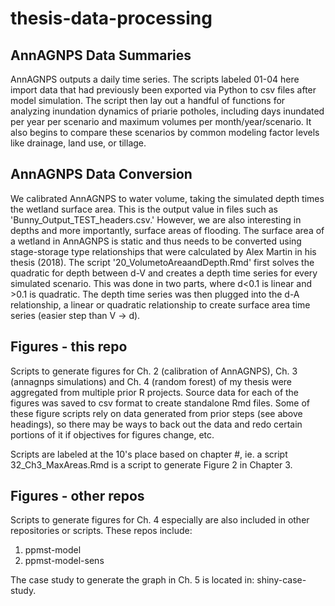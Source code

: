 # thesis-data-processing
 
## AnnAGNPS Data Summaries

AnnAGNPS outputs a daily time series. The scripts labeled 01-04 here import data that had previously been exported via Python to csv files after model simulation. The script then lay out a handful of functions for analyzing inundation dynamics of priarie potholes, including days inundated per year per scenario and maximum volumes per month/year/scenario. It also begins to compare these scenarios by common modeling factor levels like drainage, land use, or tillage. 

## AnnAGNPS Data Conversion

We calibrated AnnAGNPS to water volume, taking the simulated depth times the wetland surface area. This is the output value in files such as 'Bunny_Output_TEST_headers.csv.' However, we are also interesting in depths and more importantly, surface areas of flooding. The surface area of a wetland in AnnAGNPS is static and thus needs to be converted using stage-storage type relationships that were calculated by Alex Martin in his thesis (2018). The script '20_VolumetoAreaandDepth.Rmd' first solves the quadratic for depth between d-V and creates a depth time series for every simulated scenario. This was done in two parts, where d<0.1 is linear and >0.1 is quadratic. The depth time series was then plugged into the d-A relationship, a linear or quadratic relationship to create surface area time series (easier step than V -> d). 

## Figures - this repo

Scripts to generate figures for Ch. 2 (calibration of AnnAGNPS), Ch. 3 (annagnps simulations) and Ch. 4 (random forest) of my thesis were aggregated from multiple prior R projects. Source data for each of the figures was saved to csv format to create standalone Rmd files. Some of these figure scripts rely on data generated from prior steps (see above headings), so there may be ways to back out the data and redo certain portions of it if objectives for figures change, etc. 

Scripts are labeled at the 10's place based on chapter #, ie. a script 32_Ch3_MaxAreas.Rmd is a script to generate Figure 2 in Chapter 3. 

## Figures - other repos

Scripts to generate figures for Ch. 4 especially are also included in other repositories or scripts. These repos include:
1. ppmst-model
2. ppmst-model-sens

The case study to generate the graph in Ch. 5 is located in: shiny-case-study. 
